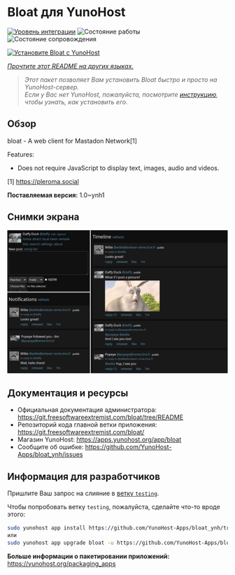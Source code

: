 <!--
Важно: этот README был автоматически сгенерирован <https://github.com/YunoHost/apps/tree/master/tools/readme_generator>
Он НЕ ДОЛЖЕН редактироваться вручную.
-->

# Bloat для YunoHost

[![Уровень интеграции](https://dash.yunohost.org/integration/bloat.svg)](https://ci-apps.yunohost.org/ci/apps/bloat/) ![Состояние работы](https://ci-apps.yunohost.org/ci/badges/bloat.status.svg) ![Состояние сопровождения](https://ci-apps.yunohost.org/ci/badges/bloat.maintain.svg)

[![Установите Bloat с YunoHost](https://install-app.yunohost.org/install-with-yunohost.svg)](https://install-app.yunohost.org/?app=bloat)

*[Прочтите этот README на других языках.](./ALL_README.md)*

> *Этот пакет позволяет Вам установить Bloat быстро и просто на YunoHost-сервер.*  
> *Если у Вас нет YunoHost, пожалуйста, посмотрите [инструкцию](https://yunohost.org/install), чтобы узнать, как установить его.*

## Обзор

bloat - A web client for Mastadon Network[1]

Features:

- Does not require JavaScript to display text, images, audio and videos.

[1] https://pleroma.social


**Поставляемая версия:** 1.0~ynh1

## Снимки экрана

![Снимок экрана Bloat](./doc/screenshots/example.png)

## Документация и ресурсы

- Официальная документация администратора: <https://git.freesoftwareextremist.com/bloat/tree/README>
- Репозиторий кода главной ветки приложения: <https://git.freesoftwareextremist.com/bloat/>
- Магазин YunoHost: <https://apps.yunohost.org/app/bloat>
- Сообщите об ошибке: <https://github.com/YunoHost-Apps/bloat_ynh/issues>

## Информация для разработчиков

Пришлите Ваш запрос на слияние в [ветку `testing`](https://github.com/YunoHost-Apps/bloat_ynh/tree/testing).

Чтобы попробовать ветку `testing`, пожалуйста, сделайте что-то вроде этого:

```bash
sudo yunohost app install https://github.com/YunoHost-Apps/bloat_ynh/tree/testing --debug
или
sudo yunohost app upgrade bloat -u https://github.com/YunoHost-Apps/bloat_ynh/tree/testing --debug
```

**Больше информации о пакетировании приложений:** <https://yunohost.org/packaging_apps>
